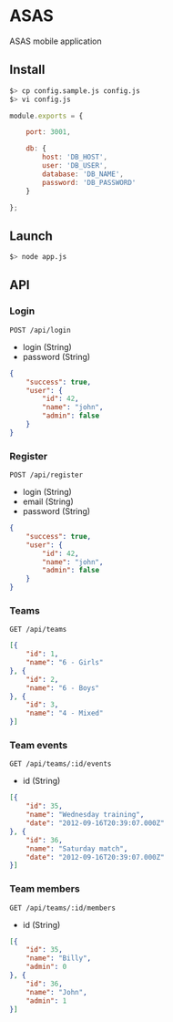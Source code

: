 # ASAS

ASAS mobile application

## Install

```bash
$> cp config.sample.js config.js
$> vi config.js
```

```js
module.exports = {

    port: 3001,

    db: {
        host: 'DB_HOST',
        user: 'DB_USER',
        database: 'DB_NAME',
        password: 'DB_PASSWORD'
    }

};
```

## Launch

```bash
$> node app.js
```

## API

### Login
`POST /api/login`  

 * login (String)
 * password (String)

```json
{
    "success": true,
    "user": {
        "id": 42,
        "name": "john",
        "admin": false
    }
}
```

### Register
`POST /api/register`  

 * login (String)
 * email (String)
 * password (String)

```json
{
    "success": true,
    "user": {
        "id": 42,
        "name": "john",
        "admin": false
    }
}
```

### Teams
`GET /api/teams`  

```json
[{
    "id": 1,
    "name": "6 - Girls"
}, {
    "id": 2,
    "name": "6 - Boys"
}, {
    "id": 3,
    "name": "4 - Mixed"
}]
```

### Team events
`GET /api/teams/:id/events`  

 * id (String)

```json
[{
    "id": 35,
    "name": "Wednesday training",
    "date": "2012-09-16T20:39:07.000Z"
}, {
    "id": 36,
    "name": "Saturday match",
    "date": "2012-09-16T20:39:07.000Z"
}]
```

### Team members
`GET /api/teams/:id/members`  

 * id (String)

```json
[{
    "id": 35,
    "name": "Billy",
    "admin": 0
}, {
    "id": 36,
    "name": "John",
    "admin": 1
}]
```
